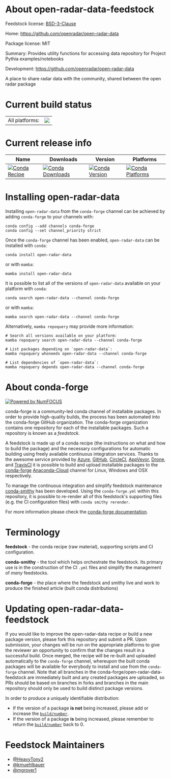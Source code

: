 About open-radar-data-feedstock
===============================

Feedstock license: [BSD-3-Clause](https://github.com/conda-forge/open-radar-data-feedstock/blob/main/LICENSE.txt)

Home: https://github.com/openradar/open-radar-data

Package license: MIT

Summary: Provides utility functions for accessing data repository for Project Pythia examples/notebooks

Development: https://github.com/openradar/open-radar-data

A place to share radar data with the community, shared between the open radar package

Current build status
====================


<table><tr><td>All platforms:</td>
    <td>
      <a href="https://dev.azure.com/conda-forge/feedstock-builds/_build/latest?definitionId=19294&branchName=main">
        <img src="https://dev.azure.com/conda-forge/feedstock-builds/_apis/build/status/open-radar-data-feedstock?branchName=main">
      </a>
    </td>
  </tr>
</table>

Current release info
====================

| Name | Downloads | Version | Platforms |
| --- | --- | --- | --- |
| [![Conda Recipe](https://img.shields.io/badge/recipe-open--radar--data-green.svg)](https://anaconda.org/conda-forge/open-radar-data) | [![Conda Downloads](https://img.shields.io/conda/dn/conda-forge/open-radar-data.svg)](https://anaconda.org/conda-forge/open-radar-data) | [![Conda Version](https://img.shields.io/conda/vn/conda-forge/open-radar-data.svg)](https://anaconda.org/conda-forge/open-radar-data) | [![Conda Platforms](https://img.shields.io/conda/pn/conda-forge/open-radar-data.svg)](https://anaconda.org/conda-forge/open-radar-data) |

Installing open-radar-data
==========================

Installing `open-radar-data` from the `conda-forge` channel can be achieved by adding `conda-forge` to your channels with:

```
conda config --add channels conda-forge
conda config --set channel_priority strict
```

Once the `conda-forge` channel has been enabled, `open-radar-data` can be installed with `conda`:

```
conda install open-radar-data
```

or with `mamba`:

```
mamba install open-radar-data
```

It is possible to list all of the versions of `open-radar-data` available on your platform with `conda`:

```
conda search open-radar-data --channel conda-forge
```

or with `mamba`:

```
mamba search open-radar-data --channel conda-forge
```

Alternatively, `mamba repoquery` may provide more information:

```
# Search all versions available on your platform:
mamba repoquery search open-radar-data --channel conda-forge

# List packages depending on `open-radar-data`:
mamba repoquery whoneeds open-radar-data --channel conda-forge

# List dependencies of `open-radar-data`:
mamba repoquery depends open-radar-data --channel conda-forge
```


About conda-forge
=================

[![Powered by
NumFOCUS](https://img.shields.io/badge/powered%20by-NumFOCUS-orange.svg?style=flat&colorA=E1523D&colorB=007D8A)](https://numfocus.org)

conda-forge is a community-led conda channel of installable packages.
In order to provide high-quality builds, the process has been automated into the
conda-forge GitHub organization. The conda-forge organization contains one repository
for each of the installable packages. Such a repository is known as a *feedstock*.

A feedstock is made up of a conda recipe (the instructions on what and how to build
the package) and the necessary configurations for automatic building using freely
available continuous integration services. Thanks to the awesome service provided by
[Azure](https://azure.microsoft.com/en-us/services/devops/), [GitHub](https://github.com/),
[CircleCI](https://circleci.com/), [AppVeyor](https://www.appveyor.com/),
[Drone](https://cloud.drone.io/welcome), and [TravisCI](https://travis-ci.com/)
it is possible to build and upload installable packages to the
[conda-forge](https://anaconda.org/conda-forge) [Anaconda-Cloud](https://anaconda.org/)
channel for Linux, Windows and OSX respectively.

To manage the continuous integration and simplify feedstock maintenance
[conda-smithy](https://github.com/conda-forge/conda-smithy) has been developed.
Using the ``conda-forge.yml`` within this repository, it is possible to re-render all of
this feedstock's supporting files (e.g. the CI configuration files) with ``conda smithy rerender``.

For more information please check the [conda-forge documentation](https://conda-forge.org/docs/).

Terminology
===========

**feedstock** - the conda recipe (raw material), supporting scripts and CI configuration.

**conda-smithy** - the tool which helps orchestrate the feedstock.
                   Its primary use is in the construction of the CI ``.yml`` files
                   and simplify the management of *many* feedstocks.

**conda-forge** - the place where the feedstock and smithy live and work to
                  produce the finished article (built conda distributions)


Updating open-radar-data-feedstock
==================================

If you would like to improve the open-radar-data recipe or build a new
package version, please fork this repository and submit a PR. Upon submission,
your changes will be run on the appropriate platforms to give the reviewer an
opportunity to confirm that the changes result in a successful build. Once
merged, the recipe will be re-built and uploaded automatically to the
`conda-forge` channel, whereupon the built conda packages will be available for
everybody to install and use from the `conda-forge` channel.
Note that all branches in the conda-forge/open-radar-data-feedstock are
immediately built and any created packages are uploaded, so PRs should be based
on branches in forks and branches in the main repository should only be used to
build distinct package versions.

In order to produce a uniquely identifiable distribution:
 * If the version of a package **is not** being increased, please add or increase
   the [``build/number``](https://docs.conda.io/projects/conda-build/en/latest/resources/define-metadata.html#build-number-and-string).
 * If the version of a package **is** being increased, please remember to return
   the [``build/number``](https://docs.conda.io/projects/conda-build/en/latest/resources/define-metadata.html#build-number-and-string)
   back to 0.

Feedstock Maintainers
=====================

* [@HeavyTony2](https://github.com/HeavyTony2/)
* [@kmuehlbauer](https://github.com/kmuehlbauer/)
* [@mgrover1](https://github.com/mgrover1/)

